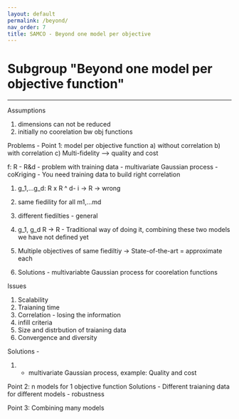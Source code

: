 ```yaml
---
layout: default
permalink: /beyond/
nav_order: 7
title: SAMCO - Beyond one model per objective
---
```




# Subgroup "Beyond one model per objective function"  #
---


Assumptions

1. dimensions can not be reduced
2. initially no coorelation bw obj functions

Problems - Point 1: model per objective function a) without correlation b) with correlation c) Multi-fidelity --> quality and cost

f: R - R&d - problem with training data - multivariate Gaussian process - coKriging - You need training data to build right correlation

1. g_1,…g_d: R x R ^ d- i → R → wrong
2. same fiedility for all m1,…md
3. different fiedilties - general
4. g_1, g_d R → R - Traditional way of doing it, combining these two models we have not defined yet
5. Multiple objectives of same fiediltiy →
State-of-the-art = approximate each

1. Solutions - multivariabte Gaussian process for coorelation functions


Issues

1. Scalability
2. Traianing time
3. Correlation - losing the information
4. infill criteria
5. Size and distrbution of traianing data
6. Convergence and diversity


Solutions -

1. - multivariate Gaussian process, example: Quality and cost

Point 2: n models for 1 objective function Solutions - Different traianing data for different models - robustness

Point 3: Combining many models